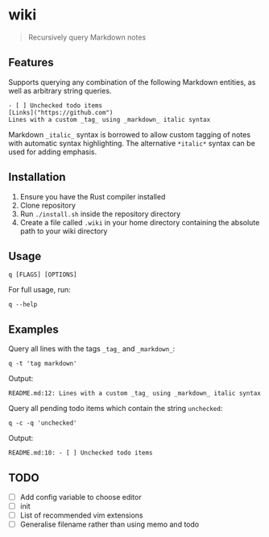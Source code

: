 # wiki

> Recursively query Markdown notes

## Features

Supports querying any combination of the following Markdown entities, as well as arbitrary string queries.

```
- [ ] Unchecked todo items
[Links]("https://github.com")
Lines with a custom _tag_ using _markdown_ italic syntax
```

Markdown `_italic_` syntax is borrowed to allow custom tagging of notes with automatic syntax highlighting. The alternative `*italic*` syntax can be used for adding emphasis.

## Installation

1. Ensure you have the Rust compiler installed
2. Clone repository
3. Run `./install.sh` inside the repository directory
4. Create a file called `.wiki` in your home directory containing the absolute path to your wiki directory

## Usage

```
q [FLAGS] [OPTIONS]
```

For full usage, run:
```
q --help
```

## Examples

Query all lines with the tags `_tag_` and `_markdown_`: 
```
q -t 'tag markdown'
```

Output:
```
README.md:12: Lines with a custom _tag_ using _markdown_ italic syntax
```

Query all pending todo items which contain the string `unchecked`:
```
q -c -q 'unchecked'
```

Output:
```
README.md:10: - [ ] Unchecked todo items
```

## TODO

- [ ] Add config variable to choose editor
- [ ] init
- [ ] List of recommended vim extensions
- [ ] Generalise filename rather than using memo and todo
